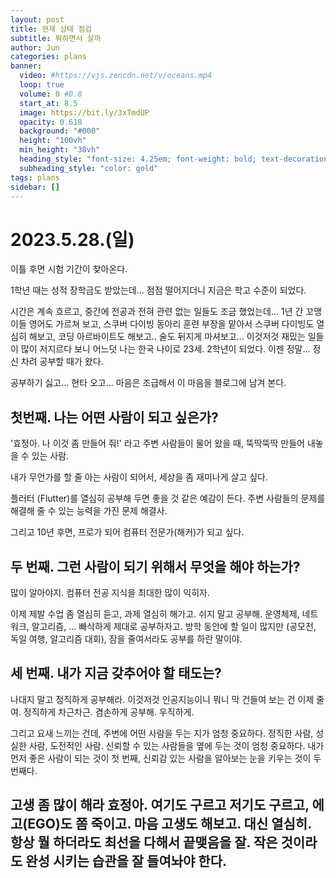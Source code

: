 ```yaml
---
layout: post
title: 현재 상태 점검
subtitle: 뭐하면서 살까
author: Jun
categories: plans
banner:
  video: #https://vjs.zencdn.net/v/oceans.mp4
  loop: true
  volume: 0 #0.8
  start_at: 8.5
  image: https://bit.ly/3xTmdUP
  opacity: 0.618
  background: "#000"
  height: "100vh"
  min_height: "38vh"
  heading_style: "font-size: 4.25em; font-weight: bold; text-decoration: underline"
  subheading_style: "color: gold"
tags: plans
sidebar: []
---
```


# 2023.5.28.(일)

이틀 후면 시험 기간이 찾아온다.

1학년 때는 성적 장학금도 받았는데... 점점 떨어지더니 지금은 학고 수준이 되었다.

시간은 계속 흐르고,
중간에 전공과 전혀 관련 없는 일들도 조금 했었는데...
1년 간 꼬맹이들 영어도 가르쳐 보고, 스쿠버 다이빙 동아리 훈련 부장을 맡아서 스쿠버 다이빙도 열심히 해보고, 코딩 아르바이트도 해보고.. 술도 뒤지게 마셔보고...
이것저것 재밌는 일들이 많이 저지르다 보니 어느덧 나는 한국 나이로 23세. 2학년이 되었다.
이젠 정말... 정신 차려 공부할 때가 왔다.

공부하기 싫고... 현타 오고... 마음은 조급해서 이 마음을 블로그에 남겨 본다.

## 첫번째. 나는 어떤 사람이 되고 싶은가?

'효정아. 나 이것 좀 만들어 줘!' 라고 주변 사람들이 물어 왔을 때, 뚝딱뚝딱 만들어 내놓을 수 있는 사람.

내가 무언가를 할 줄 아는 사람이 되어서, 세상을 좀 재미나게 살고 싶다.

플러터 (Flutter)를 열심히 공부해 두면 좋을 것 같은 예감이 든다.
주변 사람들의 문제를 해결해 줄 수 있는 능력을 가진 문제 해결사.

그리고 10년 후면, 프로가 되어 컴퓨터 전문가(해커)가 되고 싶다.

## 두 번째. 그런 사람이 되기 위해서 무엇을 해야 하는가?

많이 알아야지. 컴퓨터 전공 지식을 최대한 많이 익히자.

이제 제발 수업 좀 열심히 듣고, 과제 열심히 해가고. 쉬지 말고 공부해.
운영체제, 네트워크, 알고리즘, ... 빠삭하게 제대로 공부하자고.
방학 동안에 할 일이 많지만 (공모전, 독일 여행, 알고리즘 대회), 잠을 줄여서라도 공부를 하란 말이야.

## 세 번째. 내가 지금 갖추어야 할 태도는?

나대지 말고 정직하게 공부해라. 이것저것 인공지능이니 뭐니 막 건들여 보는 건 이제 줄여. 정직하게 차근차근. 겸손하게 공부해. 우직하게.

그리고 요새 느끼는 건데, 주변에 어떤 사람을 두는 지가 엄청 중요하다. 정직한 사람, 성실한 사람, 도전적인 사람. 신뢰할 수 있는 사람들을 옆에 두는 것이 엄청 중요하다. 내가 먼저 좋은 사람이 되는 것이 첫 번째, 신뢰감 있는 사람을 알아보는 눈을 키우는 것이 두 번째다.

## 고생 좀 많이 해라 효정아. 여기도 구르고 저기도 구르고, 에고(EGO)도 쫌 죽이고. 마음 고생도 해보고. 대신 열심히. 항상 뭘 하더라도 최선을 다해서 끝맺음을 잘. 작은 것이라도 완성 시키는 습관을 잘 들여놔야 한다.

